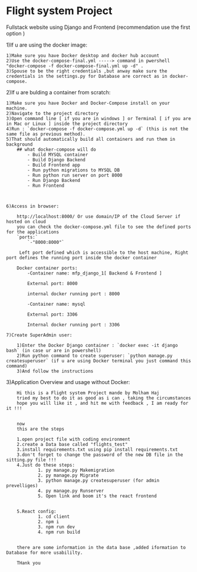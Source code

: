 # Flight system Project
Fullstack website using Django and Frontend 
(recommendation use the first option )

1)If u are using the docker image:

	1)Make sure you have Docker desktop and docker hub account
	2)Use the docker-compose-final.yml -----> command in pwershell "docker-compose -f docker-compose-final.yml up -d" .
	3)Spouse to be the right credentials ,but anway make sure the credentials in the settings.py for Database are correct as in docker-compose.

  
2)If u are bulding a container from scratch:

	1)Make sure you have Docker and Docker-Compose install on your machine.
	2)Navigate to the project directory
	3)Open command line [ if you are in windows ] or Terminal [ if you are in Mac or Linux ] inside the project directory
	4)Run : `docker-compose -f docker-compose.yml up -d` (this is not the same file as previous method).
	5)That should automatically build all containers and run them in background
		## what docker-compose will do
			- Build MYSQL container
			- Build Django Backend
			- Build Frontend app
			- Run python migrations to MYSQL DB
			- Run python run server on port 8000
			- Run Django Backend
			- Run Frontend

  

	6)Access in browser:
	
		http://localhost:8000/ Or use domain/IP of the Cloud Server if hosted on cloud
		you can check the docker-compose.yml file to see the defined ports for the applications
		`ports:`
			`-"8000:8000"`
  
 		 Left port defined which is accessible to the host machine, Right port defines the running port inside the docker container
		
		Docker container ports:
			-Container name: mfp_django_1[ Backend & Frontend ]

			External port: 8000

			internal docker running port : 8000

			-Container name: mysql

			External port: 3306

			Internal docker running port : 3306

	7)Create SuperAdmin user:
	
		1)Enter the Docker Django container : `docker exec -it django bash` (in case ur are in powershell)
		2)Run python command to create superuser: `python manage.py createsuperuser` (if u are using Docker terminal you just command this 			command)
		3)And follow the instructions


3)Application Overview and usage without Docker:
		
		Hi this is a Flight system Project mande by Molham Haj
		tried my best to do it as good as i can , taking the circumstances 
		hope you will like it , and hit me with feedback , I am ready for it !!!


		now 
		this are the steps 

		1.open project file with coding environment
		2.create a Data base called "flights_test"
		3.install requirements.txt using pip install requirements.txt
		3.don't forget to change the password of the new DB file in the sitting.py file !!!
		4.Just do these steps:
			    1. py manage.py Makemigration
			    2. py manage.py Migrate
			    3. python manage.py createsuperuser (for admin prevelliges)
			    4. py manage.py Runserver 
			    5. Open link and boom it's the react frontend


		5.React config:
			    1. cd client
			    2. npm i
			    3. npm run dev
			    4. npm run build


		there are some information in the data base ,added iformation to Database for more usabililty.

		THank you

